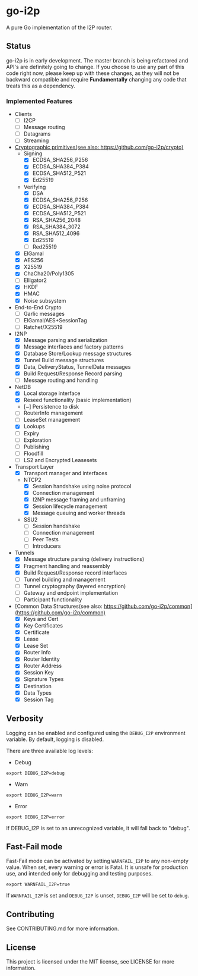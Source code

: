 # go-i2p

A pure Go implementation of the I2P router.

## Status

go-i2p is in early development. The master branch is being refactored and API's are
definitely going to change. If you choose to use any part of this code right now,
please keep up with these changes, as they will not be backward compatible and require
**Fundamentally** changing any code that treats this as a dependency.

### Implemented Features

- Clients
  - [ ] I2CP
  - [ ] Message routing
  - [ ] Datagrams
  - [ ] Streaming
- [Cryptographic primitives(see also: https://github.com/go-i2p/crypto)](https://github.com/go-i2p/crypto)
  - Signing
    - [X] ECDSA_SHA256_P256
    - [X] ECDSA_SHA384_P384
    - [X] ECDSA_SHA512_P521
    - [X] Ed25519
  - Verifying
    - [X] DSA
    - [X] ECDSA_SHA256_P256
    - [X] ECDSA_SHA384_P384
    - [X] ECDSA_SHA512_P521
    - [X] RSA_SHA256_2048
    - [X] RSA_SHA384_3072
    - [X] RSA_SHA512_4096
    - [X] Ed25519
    - [ ] Red25519
  - [X] ElGamal
  - [X] AES256
  - [X] X25519
  - [X] ChaCha20/Poly1305
  - [ ] Elligator2
  - [X] HKDF
  - [X] HMAC
  - [X] Noise subsystem
- End-to-End Crypto
  - [ ] Garlic messages
  - [ ] ElGamal/AES+SessionTag
  - [ ] Ratchet/X25519
- I2NP
  - [X] Message parsing and serialization
  - [X] Message interfaces and factory patterns
  - [X] Database Store/Lookup message structures
  - [X] Tunnel Build message structures
  - [X] Data, DeliveryStatus, TunnelData messages
  - [X] Build Request/Response Record parsing
  - [ ] Message routing and handling
- NetDB
  - [X] Local storage interface
  - [X] Reseed functionality (basic implementation)
  - [~] Persistence to disk
  - [ ] RouterInfo management
  - [ ] LeaseSet management
  - [X] Lookups
  - [ ] Expiry
  - [ ] Exploration
  - [ ] Publishing
  - [ ] Floodfill
  - [ ] LS2 and Encrypted Leasesets
- Transport Layer
  - [X] Transport manager and interfaces
  - NTCP2
    - [X] Session handshake using noise protocol
    - [X] Connection management
    - [X] I2NP message framing and unframing
    - [X] Session lifecycle management
    - [X] Message queuing and worker threads
  - SSU2
    - [ ] Session handshake
    - [ ] Connection management
    - [ ] Peer Tests
    - [ ] Introducers
- Tunnels
  - [X] Message structure parsing (delivery instructions)
  - [X] Fragment handling and reassembly
  - [X] Build Request/Response record interfaces
  - [ ] Tunnel building and management
  - [ ] Tunnel cryptography (layered encryption)
  - [ ] Gateway and endpoint implementation
  - [ ] Participant functionality
- [Common Data Structures(see also: https://github.com/go-i2p/common](https://github.com/go-i2p/common)
    - [X] Keys and Cert
    - [X] Key Certificates
    - [X] Certificate
    - [X] Lease
    - [X] Lease Set
    - [X] Router Info
    - [X] Router Identity
    - [X] Router Address
    - [X] Session Key
    - [X] Signature Types
    - [X] Destination
    - [X] Data Types
    - [X] Session Tag

## Verbosity ##
Logging can be enabled and configured using the `DEBUG_I2P` environment variable. By default, logging is disabled.

There are three available log levels:

- Debug
```shell
export DEBUG_I2P=debug
```
- Warn
```shell
export DEBUG_I2P=warn
```
- Error
```shell
export DEBUG_I2P=error
```

If DEBUG_I2P is set to an unrecognized variable, it will fall back to "debug".

## Fast-Fail mode ##

Fast-Fail mode can be activated by setting `WARNFAIL_I2P` to any non-empty value. When set, every warning or error is Fatal.
It is unsafe for production use, and intended only for debugging and testing purposes.

```shell
export WARNFAIL_I2P=true
```

If `WARNFAIL_I2P` is set and `DEBUG_I2P` is unset, `DEBUG_I2P` will be set to `debug`.

## Contributing

See CONTRIBUTING.md for more information.

## License

This project is licensed under the MIT license, see LICENSE for more information.
